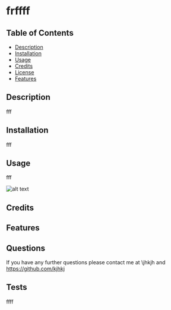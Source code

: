 

  # frffff
  
  
  
  
  
  
  
  
  
  ## Table of Contents 
  
  
  - [Description](#description)
  - [Installation](#installation)
  - [Usage](#usage)
  - [Credits](#credits)
  - [License](#license)
  - [Features](#features)


## Description
  fff



## Installation
  fff




## Usage
  fff


![alt text](assets/images/screenshot.png)

## Credits




## Features



## Questions
  If you have any further questions please contact me at \jhkjh and https://github.com/kjhkj



## Tests
  ffff


